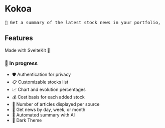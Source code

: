 # Kokoa

<pre align="center">
📰 Get a summary of the latest stock news in your portfolio, and more!
</pre>

## Features

Made with SvelteKit 🧡

### 🚧 In progress

- 🛡️ Authentication for privacy
- 📋 Customizable stocks list
- 📈 Chart and evolution percentages
- 💰 Cost basis for each added stock
- 📣 Number of articles displayed per source
- 📅 Get news by day, week, or month
- 🤖 Automated summary with AI
- 🌙 Dark Theme